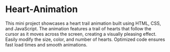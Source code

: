 # Heart-Animation
This mini project showcases a heart trail animation built using HTML, CSS, and JavaScript. The animation features a trail of hearts that follow the cursor as it moves across the screen, creating a visually pleasing effect. Easily modify the size, color, and number of hearts. Optimized code ensures fast load times and smooth animations.
